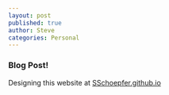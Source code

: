 ```yaml
---
layout: post
published: true
author: Steve
categories: Personal
---
```


### Blog Post! 
Designing this website at [SSchoepfer.github.io](https://www.SSchoepfer.github.io) 
